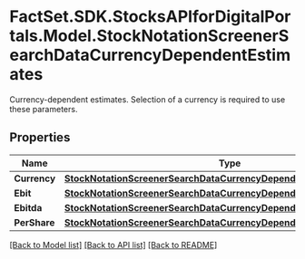 # FactSet.SDK.StocksAPIforDigitalPortals.Model.StockNotationScreenerSearchDataCurrencyDependentEstimates
Currency-dependent estimates. Selection of a currency is required to use these parameters.

## Properties

Name | Type | Description | Notes
------------ | ------------- | ------------- | -------------
**Currency** | [**StockNotationScreenerSearchDataCurrencyDependentEstimatesCurrency**](StockNotationScreenerSearchDataCurrencyDependentEstimatesCurrency.md) |  | 
**Ebit** | [**StockNotationScreenerSearchDataCurrencyDependentEstimatesEbit**](StockNotationScreenerSearchDataCurrencyDependentEstimatesEbit.md) |  | [optional] 
**Ebitda** | [**StockNotationScreenerSearchDataCurrencyDependentEstimatesEbitda**](StockNotationScreenerSearchDataCurrencyDependentEstimatesEbitda.md) |  | [optional] 
**PerShare** | [**StockNotationScreenerSearchDataCurrencyDependentEstimatesPerShare**](StockNotationScreenerSearchDataCurrencyDependentEstimatesPerShare.md) |  | [optional] 

[[Back to Model list]](../README.md#documentation-for-models) [[Back to API list]](../README.md#documentation-for-api-endpoints) [[Back to README]](../README.md)

